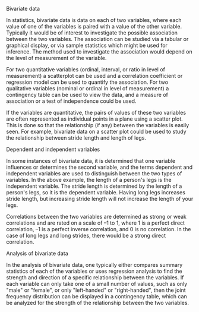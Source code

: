Bivariate data

In statistics, bivariate data is data on each of two variables, where each value of one of the variables is paired with a value of the other variable.
Typically it would be of interest to investigate the possible association between the two variables. 
The association can be studied via a tabular or graphical display, or via sample statistics which might be used for inference. 
The method used to investigate the association would depend on the level of measurement of the variable.

For two quantitative variables (ordinal, interval, or ratio in level of measurement) 
    a scatterplot can be used and 
    a correlation coefficient or regression model 
    can be used to quantify the association.
For two qualitative variables (nominal or ordinal in level of measurement) a contingency table can be used to view the data, 
    and a measure of association or a test of independence could be used.

If the variables are quantitative, the pairs of values of these two variables are often represented as individual points in a plane using a scatter plot. 
This is done so that the relationship (if any) between the variables is easily seen.
For example, bivariate data on a scatter plot could be used to study the relationship between stride length and length of legs. 

Dependent and independent variables

In some instances of bivariate data, it is determined that one variable influences or determines the second variable, 
    and the terms dependent and independent variables are used to distinguish between the two types of variables. 
In the above example, the length of a person's legs is the independent variable. 
The stride length is determined by the length of a person's legs, so it is the dependent variable. 
Having long legs increases stride length, but increasing stride length will not increase the length of your legs.

Correlations between the two variables are determined as strong or weak correlations and are rated on a scale of –1 to 1, where 
    1 is a perfect direct correlation, 
    –1 is a perfect inverse correlation, and 
    0 is no correlation. 
In the case of long legs and long strides, there would be a strong direct correlation.

Analysis of bivariate data

In the analysis of bivariate data, one typically either 
    compares summary statistics of each of the variables or 
    uses regression analysis to find the strength and direction of a specific relationship between the variables. 
If each variable can only take one of a small number of values, such as only "male" or "female", or only "left-handed" or "right-handed", 
then the joint frequency distribution can be displayed in a contingency table, which can be analyzed for the strength of the relationship between the two variables. 